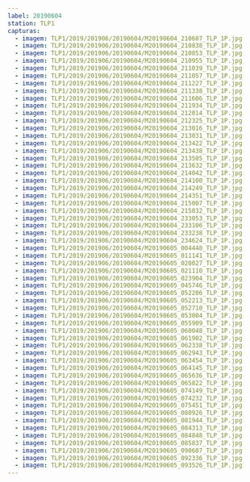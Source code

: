```yaml
---
label: 20190604
station: TLP1
capturas:
  - imagem: TLP1/2019/201906/20190604/M20190604_210607_TLP_1P.jpg
  - imagem: TLP1/2019/201906/20190604/M20190604_210838_TLP_1P.jpg
  - imagem: TLP1/2019/201906/20190604/M20190604_210853_TLP_1P.jpg
  - imagem: TLP1/2019/201906/20190604/M20190604_210955_TLP_1P.jpg
  - imagem: TLP1/2019/201906/20190604/M20190604_211039_TLP_1P.jpg
  - imagem: TLP1/2019/201906/20190604/M20190604_211057_TLP_1P.jpg
  - imagem: TLP1/2019/201906/20190604/M20190604_211227_TLP_1P.jpg
  - imagem: TLP1/2019/201906/20190604/M20190604_211338_TLP_1P.jpg
  - imagem: TLP1/2019/201906/20190604/M20190604_211606_TLP_1P.jpg
  - imagem: TLP1/2019/201906/20190604/M20190604_211934_TLP_1P.jpg
  - imagem: TLP1/2019/201906/20190604/M20190604_212014_TLP_1P.jpg
  - imagem: TLP1/2019/201906/20190604/M20190604_212325_TLP_1P.jpg
  - imagem: TLP1/2019/201906/20190604/M20190604_213016_TLP_1P.jpg
  - imagem: TLP1/2019/201906/20190604/M20190604_213031_TLP_1P.jpg
  - imagem: TLP1/2019/201906/20190604/M20190604_213422_TLP_1P.jpg
  - imagem: TLP1/2019/201906/20190604/M20190604_213438_TLP_1P.jpg
  - imagem: TLP1/2019/201906/20190604/M20190604_213505_TLP_1P.jpg
  - imagem: TLP1/2019/201906/20190604/M20190604_213632_TLP_1P.jpg
  - imagem: TLP1/2019/201906/20190604/M20190604_214042_TLP_1P.jpg
  - imagem: TLP1/2019/201906/20190604/M20190604_214100_TLP_1P.jpg
  - imagem: TLP1/2019/201906/20190604/M20190604_214249_TLP_1P.jpg
  - imagem: TLP1/2019/201906/20190604/M20190604_214351_TLP_1P.jpg
  - imagem: TLP1/2019/201906/20190604/M20190604_215007_TLP_1P.jpg
  - imagem: TLP1/2019/201906/20190604/M20190604_215832_TLP_1P.jpg
  - imagem: TLP1/2019/201906/20190604/M20190604_233053_TLP_1P.jpg
  - imagem: TLP1/2019/201906/20190604/M20190604_233106_TLP_1P.jpg
  - imagem: TLP1/2019/201906/20190604/M20190604_233238_TLP_1P.jpg
  - imagem: TLP1/2019/201906/20190604/M20190604_234624_TLP_1P.jpg
  - imagem: TLP1/2019/201906/20190604/M20190605_004448_TLP_1P.jpg
  - imagem: TLP1/2019/201906/20190604/M20190605_011141_TLP_1P.jpg
  - imagem: TLP1/2019/201906/20190604/M20190605_020027_TLP_1P.jpg
  - imagem: TLP1/2019/201906/20190604/M20190605_021110_TLP_1P.jpg
  - imagem: TLP1/2019/201906/20190604/M20190605_023904_TLP_1P.jpg
  - imagem: TLP1/2019/201906/20190604/M20190605_045746_TLP_1P.jpg
  - imagem: TLP1/2019/201906/20190604/M20190605_052206_TLP_1P.jpg
  - imagem: TLP1/2019/201906/20190604/M20190605_052213_TLP_1P.jpg
  - imagem: TLP1/2019/201906/20190604/M20190605_052710_TLP_1P.jpg
  - imagem: TLP1/2019/201906/20190604/M20190605_053004_TLP_1P.jpg
  - imagem: TLP1/2019/201906/20190604/M20190605_055909_TLP_1P.jpg
  - imagem: TLP1/2019/201906/20190604/M20190605_060048_TLP_1P.jpg
  - imagem: TLP1/2019/201906/20190604/M20190605_061902_TLP_1P.jpg
  - imagem: TLP1/2019/201906/20190604/M20190605_062338_TLP_1P.jpg
  - imagem: TLP1/2019/201906/20190604/M20190605_062943_TLP_1P.jpg
  - imagem: TLP1/2019/201906/20190604/M20190605_063454_TLP_1P.jpg
  - imagem: TLP1/2019/201906/20190604/M20190605_064145_TLP_1P.jpg
  - imagem: TLP1/2019/201906/20190604/M20190605_065636_TLP_1P.jpg
  - imagem: TLP1/2019/201906/20190604/M20190605_065822_TLP_1P.jpg
  - imagem: TLP1/2019/201906/20190604/M20190605_074149_TLP_1P.jpg
  - imagem: TLP1/2019/201906/20190604/M20190605_074232_TLP_1P.jpg
  - imagem: TLP1/2019/201906/20190604/M20190605_075451_TLP_1P.jpg
  - imagem: TLP1/2019/201906/20190604/M20190605_080926_TLP_1P.jpg
  - imagem: TLP1/2019/201906/20190604/M20190605_081944_TLP_1P.jpg
  - imagem: TLP1/2019/201906/20190604/M20190605_084313_TLP_1P.jpg
  - imagem: TLP1/2019/201906/20190604/M20190605_084848_TLP_1P.jpg
  - imagem: TLP1/2019/201906/20190604/M20190605_085837_TLP_1P.jpg
  - imagem: TLP1/2019/201906/20190604/M20190605_090607_TLP_1P.jpg
  - imagem: TLP1/2019/201906/20190604/M20190605_092336_TLP_1P.jpg
  - imagem: TLP1/2019/201906/20190604/M20190605_093526_TLP_1P.jpg
---
```

